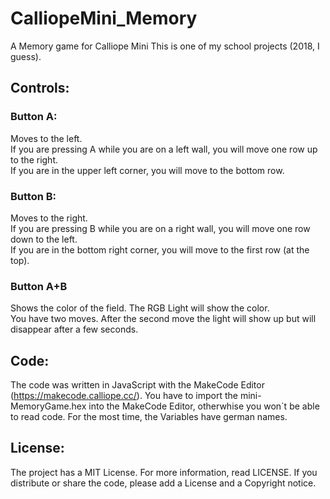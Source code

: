 # CalliopeMini_Memory
A Memory game for Calliope Mini
This is one of my school projects (2018, I guess).
## Controls:
### Button A:
Moves to the left.  
If you are pressing A while you are on a left wall, you will move one row up to the right.  
If you are in the upper left corner, you will move to the bottom row.  
### Button B:
Moves to the right.  
If you are pressing B while you are on a right wall, you will move one row down to the left.  
If you are in the bottom right corner, you will move to the first row (at the top).
### Button A+B
Shows the color of the field. The RGB Light will show the color.  
You have two moves. After the second move the light will show up but will disappear after a few seconds.

## Code:
The code was written in JavaScript with the MakeCode Editor (https://makecode.calliope.cc/).
You have to import the mini-MemoryGame.hex into the MakeCode Editor, otherwhise you won´t be able to read code.
For the most time, the Variables have german names.

## License:
The project has a MIT License. For more information, read LICENSE. If you distribute or share the code, please add a License and a Copyright notice.
